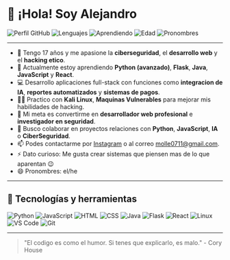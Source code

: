 # 👋 ¡Hola! Soy Alejandro

![Perfil GitHub](https://img.shields.io/badge/GitHub-Al3jandr0M4p-181717?style=flat&logo=github)
![Lenguajes](https://img.shields.io/badge/Code-Python%20%7C%20JavaScript%20%7C%20Flask%20%7C%20Java-blue?style=flat)
![Aprendiendo](https://img.shields.io/badge/Aprendiendo-React%20Native-brightgreen)
![Edad](https://img.shields.io/badge/Edad-17%20a%C3%B1os-blueviolet)
![Pronombres](https://img.shields.io/badge/Pronombres-el%2Fhe-informational)

---

- 🧠 Tengo 17 años y me apasione la **ciberseguridad**, el **desarrollo web** y el **hacking etico**.
- 🌱 Actualmente estoy aprendiendo **Python (avanzado)**, **Flask**, **Java**, **JavaScript** y **React**.
- 💻 Desarrollo aplicaciones full-stack con funciones como **integracion de IA**, **reportes automatizados** y **sistemas de pagos**.
- 🧑‍💻 Practico con **Kali Linux**, **Maquinas Vulnerables** para mejorar mis habilidades de hacking.
- 🎯 Mi meta es convertirme en **desarrollador web profesional** e **investigador en seguridad**.
- 🤝 Busco colaborar en proyectos relaciones con **Python**, **JavaScript**, **IA** o **CiberSeguridad**.
- 📫 Podes contactarme por [Instagram](https://www.instagram.com/im_encarnacion/) o al correo molle0711@gmail.com.
- ⚡ Dato curioso: Me gusta crear sistemas que piensen mas de lo que aparentan 😉
- 😄 Pronombres: el/he

---

## 🚀 Tecnologías y herramientas

![Python](https://img.shields.io/badge/-Python-05122A?style=flat&logo=python)
![JavaScript](https://img.shields.io/badge/-JavaScript-05122A?style=flat&logo=javascript)
![HTML](https://img.shields.io/badge/-HTML5-05122A?style=flat&logo=html5)
![CSS](https://img.shields.io/badge/-CSS3-05122A?style=flat&logo=css3)
![Java](https://img.shields.io/badge/-Java-05122A?style=flat&logo=java)
![Flask](https://img.shields.io/badge/-Flask-05122A?style=flat&logo=flask)
![React](https://img.shields.io/badge/-React-05122A?style=flat&logo=react)
![Linux](https://img.shields.io/badge/-Kali%20Linux-05122A?style=flat&logo=linux)
![VS Code](https://img.shields.io/badge/-VS%20Code-05122A?style=flat&logo=visual-studio-code)
![Git](https://img.shields.io/badge/-Git-05122A?style=flat&logo=git)

---

> "El codigo es como el humor. Si tenes que explicarlo, es malo." - Cory House

<!---
Al3jandr0M4p/Al3jandr0M4p is a ✨ special ✨ repository because its `README.md` (this file) appears on your GitHub profile.
You can click the Preview link to take a look at your changes.
--->
